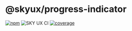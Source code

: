 # @skyux/progress-indicator

[![npm](https://img.shields.io/npm/v/@skyux/progress-indicator.svg)](https://www.npmjs.com/package/@skyux/progress-indicator)
![SKY UX CI](https://github.com/blackbaud/skyux-progress-indicator/workflows/SKY%20UX%20CI/badge.svg)
[![coverage](https://codecov.io/gh/blackbaud/skyux-progress-indicator/branch/master/graphs/badge.svg?branch=master)](https://codecov.io/gh/blackbaud/skyux-progress-indicator/branch/master)
